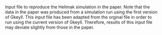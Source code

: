 Input file to reproduce the Helimak simulation in the paper. Note that the data in the paper was produced from a simulation run using the first version of Gkeyll. This input file has been adapted from the orginal file in order to run using the current version of Gkeyll. Therefore, results of this input file may deviate slightly from those in the paper.